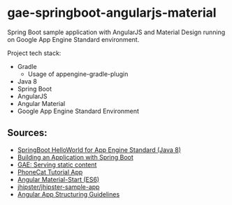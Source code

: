 # gae-springboot-angularjs-material

Spring Boot sample application with AngularJS and Material Design running on Google App Engine Standard environment. 

Project tech stack:
- Gradle
  - Usage of appengine-gradle-plugin
- Java 8
- Spring Boot
- AngularJS
- Angular Material
- Google App Engine Standard Environment

## Sources:

- [SpringBoot HelloWorld for App Engine Standard (Java 8)](https://github.com/GoogleCloudPlatform/getting-started-java/tree/master/appengine-standard-java8/springboot-appengine-standard)
- [Building an Application with Spring Boot](https://spring.io/guides/gs/spring-boot/)
- [GAE: Serving static content](https://cloud.google.com/appengine/docs/standard/java/getting-started/static-content)
- [PhoneCat Tutorial App](https://docs.angularjs.org/tutorial)
- [Angular Material-Start (ES6)](https://github.com/angular/material-start)
- [jhipster/jhipster-sample-app](https://github.com/jhipster/jhipster-sample-app)
- [Angular App Structuring Guidelines](https://johnpapa.net/angular-app-structuring-guidelines/)


